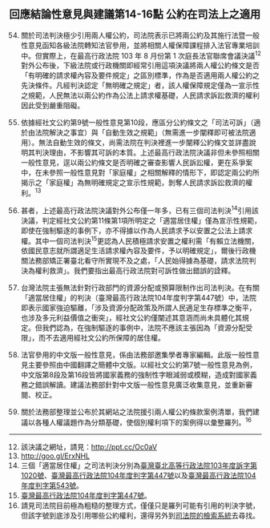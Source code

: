## 回應結論性意見與建議第14-16點 公約在司法上之適用

<ol start="54">
  <li><p>關於司法判決極少引用兩人權公約，司法院表示已將兩公約及其施行法暨一般性意見函知各級法院轉知法官參用，並將相關人權保障課程排入法官專業培訓中。但實際上，在最高行政法院 103 年 8 月份第 1 次庭長法官聯席會議決議<sup>12</sup>對外公布後，下級法院或行政機關即經常引用這項決議將兩人權公約條文是否「有明確的請求權內容及要件規定」之區別標準，作為是否適用兩人權公約之先決條件。凡經判決認定「無明確之規定」者，該人權保障規定僅為一宣示性之規範，人民無法以兩公約作為公法上請求權基礎，人民請求訴訟救濟的權利因此受到嚴重阻礙。</p></li>

  <li><p>依據經社文公約第9號一般性意見第10段，應區分公約條文之「司法可訴」（適於由法院解決之事宜）與「自動生效之規範」（無需進一步闡釋即可被法院適用）。無法自動生效的條文，尚需法院在判決裡進一步闡釋公約條文並詳盡說明其判決理由，不影響其可訴的本質。上述最高行政法院決議非但未參照相關一般性意見，逕以兩公約條文是否明確之審查影響人民訴訟權，更在系爭案中，在未參照一般性意見對「家庭權」之相關解釋的情形下，即認定兩公約所揭示之「家庭權」為無明確規定之宣示性規範，剝奪人民請求訴訟救濟的權利。<sup>13</sup></p></li>

  <li><p>甚者，上述最高行政法院決議對外公布僅一年多，已有三個司法判決<sup>14</sup>引用該決議，判定經社文公約第11條第1項所明定之「適當居住權」僅為宣示性規範，即使在強制驅逐的事例下，亦不得據以作為人民請求予以安置之公法上請求權。其中一個司法判決<sup>15</sup>更認為人民積極請求安置之權利需「有賴立法機關，依國民意志就所謂適足生活請求權內容及要件，予以明確規定」，爾後行政機關法務部矯正署臺北看守所實現不及之處，「人民始得據為基礎，請求法院判決為權利救濟」。我們要指出最高行政法院對可訴性做出錯誤的詮釋。</p></li>

  <li><p>台灣法院主張無法針對行政部門的資源分配或預算限制作出司法判決。在有關「適當居住權」的判決（臺灣最高行政法院104年度判字第447號）中，法院即表示國家強迫驅離，「涉及資源分配政策及所謂人民適足生存標準之衡平，也涉及多元利益價值之衝突」，經社文公約僅闡述其意涵而尚未具體化其規定。但我們認為，在強制驅逐的事例中，法院不應該主張因為「資源分配受限」，而不去適用經社文公約所保障的居住權。</p></li>

  <li><p>法官參用的中文版一般性意見，係由法務部邀集學者專家編輯。此版一般性意見主要參照由中國翻譯之簡體中文版。以經社文公約第7號一般性意見為例，中文版第8段及第16段皆將國家義務的強制性字眼減弱或模糊，造成對國家義務之錯誤解讀。建議法務部針對中文版一般性意見廣泛收集意見，並重新審閱、校正。</p></li>

  <li><p>關於法務部整理並公布於其網站之法院援引兩人權公約條款案例清單，我們建議以各種人權議題作為分類基礎，使個別權利項下的案例得以彙整羅列。<sup>16</sup></p></li>
</ol>

-----

<ol start="12">
  <li>該決議之網址，請見：<a href="http://ppt.cc/Oc0aV" target="_blank">http://ppt.cc/Oc0aV</a></li>
  <li><a href="http://goo.gl/ErxNHL" target="_blank">http://goo.gl/ErxNHL</a></li>
  <li>三個「適當居住權」之司法判決分別為<a href="http://jirs.judicial.gov.tw/FJUD/index_1_S.aspx?p=9qlasrmyYdyz9wwtef4y7EdeYgjoKb4pFH1LLY%2fWaJE%3d" target="_blank">臺灣臺北高等行政法院103年度訴字第1020號</a>、<a href="http://jirs.judicial.gov.tw/FJUD/index_1_S.aspx?p=0r4vbeaydOgeEWV4f7xo61hXy4U3DgzuC3WOP03BFWY%3d" target="_blank">臺灣最高行政法院104年度判字第447號</a>以及<a href="http://jirs.judicial.gov.tw/FJUD/index_1_S.aspx?p=0r4vbeaydOjckKRAYWvqIIRXFay6J7Vs%2fraTeFlO9UQ%3d" target="_blank">臺灣最高行政法院104年度判字第543號</a>。</li>
  <li><a href="http://jirs.judicial.gov.tw/FJUD/index_1_S.aspx?p=0r4vbeaydOgeEWV4f7xo61hXy4U3DgzuC3WOP03BFWY%3d" target="_blank">臺灣最高行政法院104年度判字第447號</a>。</li>
  <li>請見司法院目前極為粗糙的整理方式，僅僅只是羅列可能有引用的判決字號，但該字號到底涉及引用哪些公約權利，還得另外到<a href="http://jirs.judicial.gov.tw/Index.htm" target="_blank">司法院的檢索系統</a>去尋找。</li>
</ol>
